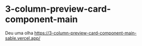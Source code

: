 # 3-column-preview-card-component-main

Deu uma olha
https://3-column-preview-card-component-main-sable.vercel.app/
